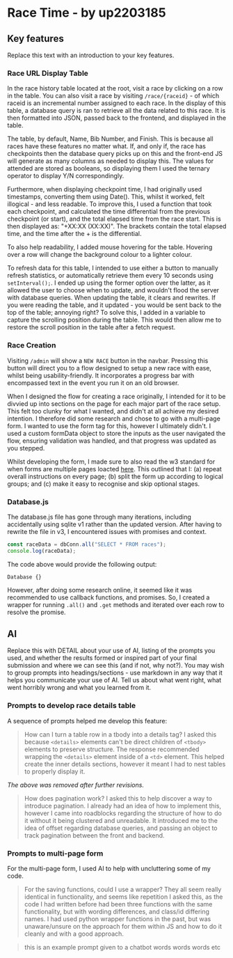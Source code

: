 # Race Time - by up2203185
## Key features
Replace this text with an introduction to your key features.


### Race URL Display Table
In the race history table located at the root, visit a race by clicking on a row in the table.
You can also visit a race by visiting `/race/{raceid}` - of which raceid is an incremental number assigned to each race.
In the display of this table, a database query is ran to retrieve all the data related to this race. It is then formatted into JSON, passed back to the frontend, and displayed in the table.

The table, by default, Name, Bib Number, and Finish. This is because all races have these features no matter what.
If, and only if, the race has checkpoints then the database query picks up on this and the front-end JS will generate as many columns as needed to display this. The values for attended are stored as booleans, so displaying them I used the ternary operator to display Y/N correspondingly.

Furthermore, when displaying checkpoint time, I had originally used timestamps, converting them using Date(). This, whilst it worked, felt illogical - and less readable.
To improve this, I used a function that took each checkpoint, and calculated the time differential from the previous checkpoint (or start), and the total elapsed time from the race start. This is then displayed as: "+XX:XX (XX:XX)". The brackets contain the total elapsed time, and the time after the + is the differential.

To also help readability, I added mouse hovering for the table. Hovering over a row will change the background colour to a lighter colour.

To refresh data for this table, I intended to use either a button to manually refresh statistics, or automatically retrieve them every 10 seconds using `setInterval();`. I ended up using the former option over the latter, as it allowed the user to choose when to update, and wouldn't flood the server with database queries. When updating the table, it clears and rewrites. If you were reading the table, and it updated - you would be sent back to the top of the table; annoying right? To solve this, I added in a variable to capture the scrolling position during the table. This would then allow me to restore the scroll position in the table after a fetch request.

### Race Creation
Visiting `/admin` will show a `NEW RACE` button in the navbar. Pressing this button will direct you to a flow designed to setup a new race with ease, whilst being usability-friendly. It incorporates a progress bar with encompassed text in the event you run it on an old browser.

When I designed the flow for creating a race originally, I intended for it to be divvied up into sections on the page for each major part of the race setup. This felt too clunky for what I wanted, and didn't at all achieve my desired intention. I therefore did some research and chose to go with a multi-page form. I wanted to use the form tag for this, however I ultimately didn't. I used a custom formData object to store the inputs as the user navigated the flow, ensuring validation was handled, and that progress was updated as you stepped. 

Whilst developing the form, I made sure to also read the w3 standard for when forms are multiple pages loacted [here](https://www.w3.org/WAI/tutorials/forms/multi-page/). This outlined that I: (a) repeat overall instructions on every page; (b) split the form up according to logical groups; and (c) make it easy to recognise and skip optional stages.

### Database.js
The database.js file has gone through many iterations, including accidentally using sqlite v1 rather than the updated version. After having to rewrite the file in v3, I encountered issues with promises and context.

```javascript
const raceData = dbConn.all("SELECT * FROM races");
console.log(raceData);
```

The code above would provide the following output:
```
Database {}
```

However, after doing some research online, it seemed like it was recommended to use callback functions, and promises. So, I created a wrapper for running `.all()` and `.get` methods and iterated over each row to resolve the promise.

## AI
Replace this with DETAIL about your use of AI, listing of the prompts you used, and whether the results formed or inspired part of your final submission and where we can see this (and if not, why not?). You may wish to group prompts into headings/sections - use markdown in any way that it helps you communicate your use of AI.  Tell us about what went right,  what went horribly wrong and what you learned from it.

### Prompts to develop race details table
A sequence of prompts helped me develop this feature:

>  How can I turn a table row in a tbody into a details tag?
I asked this because `<details>` elements can't be direct children of `<tbody>` elements to preserve structure. The response recommended wrapping the `<details>` element inside of a `<td>` element. This helped create the inner details sections, however it meant I had to nest tables to properly display it.

*The above was removed after further revisions.*

> How does pagination work?
I asked this to help discover a way to introduce pagination. I already had an idea of how to implement this, however I came into roadblocks regarding the structure of how to do it without it being clustered and unreadable. It introduced me to the idea of offset regarding database queries, and passing an object to track pagination between the front and backend.

### Prompts to multi-page form
For the multi-page form, I used AI to help with uncluttering some of my code.

> For the saving functions, could I use a wrapper? They all seem really identical in functionality, and seems like repetition
I asked this, as the code I had written before had been three functions with the same functionality, but with wording differences, and class/id differing names. I had used python wrapper functions in the past, but was unaware/unsure on the approach for them within JS and how to do it cleanly and with a good approach.

>  this is an example prompt given to a chatbot
words words words etc
